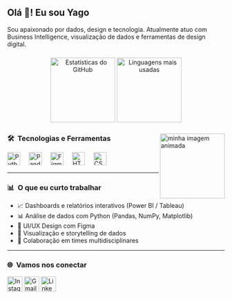 <h2 align="left">Olá 👋! Eu sou Yago</h2>
<p align="left">Sou apaixonado por dados, design e tecnologia. Atualmente atuo com Business Intelligence, visualização de dados e ferramentas de design digital.</p>

###

<div align="center">
  <img src="https://github-readme-stats.vercel.app/api?username=yagos17&hide_title=false&hide_rank=false&show_icons=true&include_all_commits=true&count_private=true&disable_animations=false&theme=dracula&locale=pt-br&hide_border=false" height="150" alt="Estatísticas do GitHub" />
  <img src="https://github-readme-stats.vercel.app/api/top-langs?username=yagos17&layout=compact&card_width=320&langs_count=5&theme=dracula&hide_border=false&locale=pt-br" height="150" alt="Linguagens mais usadas" />
</div>

###

<img align="right" height="150" src="assets/sua-imagem.gif" alt="minha imagem animada" />

### 🛠️ &nbsp;Tecnologias e Ferramentas

<div align="left">
  <img src="https://cdn.jsdelivr.net/gh/devicons/devicon/icons/python/python-original.svg" height="30" alt="Python logo" />
  <img width="12" />
  <img src="https://cdn.jsdelivr.net/gh/devicons/devicon/icons/pandas/pandas-original.svg" height="30" alt="Pandas logo" />
  <img width="12" />
  <img src="https://cdn.jsdelivr.net/gh/devicons/devicon/icons/figma/figma-original.svg" height="30" alt="Figma logo" />
  <img width="12" />
  <img src="https://cdn.jsdelivr.net/gh/devicons/devicon/icons/html5/html5-original.svg" height="30" alt="HTML5 logo" />
  <img width="12" />
  <img src="https://cdn.jsdelivr.net/gh/devicons/devicon/icons/css3/css3-original.svg" height="30" alt="CSS3 logo" />
</div>

---

### 📊 &nbsp;O que eu curto trabalhar

- 📈 Dashboards e relatórios interativos (Power BI / Tableau)
- 📊 Análise de dados com Python (Pandas, NumPy, Matplotlib)
- 🎨 UI/UX Design com Figma
- 🧩 Visualização e storytelling de dados
- 🤝 Colaboração em times multidisciplinares

---

### 🌐 &nbsp;Vamos nos conectar

<div align="left">
  <a href="#"><img src="https://img.shields.io/static/v1?message=Instagram&logo=instagram&label=&color=E4405F&logoColor=white&style=for-the-badge" height="35" alt="Instagram" /></a>
  <a href="#"><img src="https://img.shields.io/static/v1?message=Gmail&logo=gmail&label=&color=D14836&logoColor=white&style=for-the-badge" height="35" alt="Gmail" /></a>
  <a href="#"><img src="https://img.shields.io/static/v1?message=LinkedIn&logo=linkedin&label=&color=0077B5&logoColor=white&style=for-the-badge" height="35" alt="LinkedIn" /></a>
</div>

<br clear="both">
